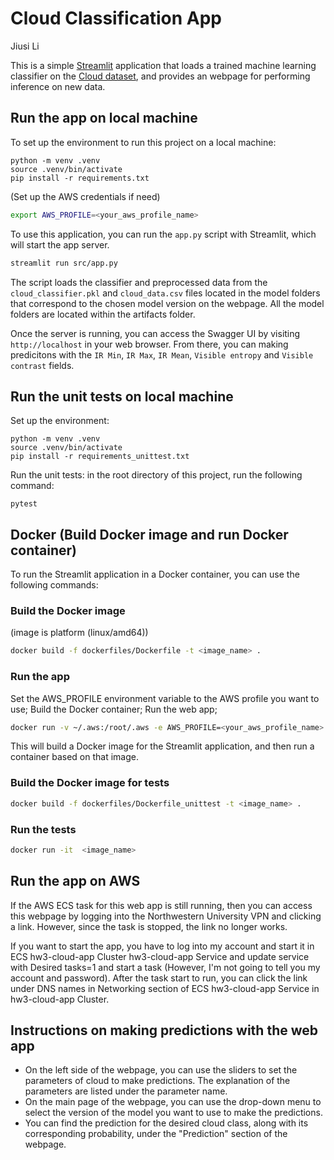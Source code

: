 # Cloud Classification App
Jiusi Li

This is a simple [Streamlit](https://docs.streamlit.io/) application that loads a trained machine learning classifier on the [Cloud dataset](https://archive.ics.uci.edu/ml/datasets/cloud), and provides an webpage for performing inference on new data.





## Run the app on local machine

To set up the environment to run this project on a local machine:

```shell
python -m venv .venv
source .venv/bin/activate
pip install -r requirements.txt
```

(Set up the AWS credentials if need)
```bash
export AWS_PROFILE=<your_aws_profile_name>
```

To use this application, you can run the `app.py` script with Streamlit, which will start the app server.

```bash
streamlit run src/app.py
```

The script loads the classifier and preprocessed data from the `cloud_classifier.pkl` and `cloud_data.csv` files located in the model folders that correspond to the chosen model version on the webpage. All the model folders are located within the artifacts folder.

Once the server is running, you can access the Swagger UI by visiting `http://localhost` in your web browser. From there, you can making predicitons with the `IR Min`, `IR Max`, `IR Mean`, `Visible entropy` and `Visible contrast` fields.



## Run the unit tests on local machine

Set up the environment:

```shell
python -m venv .venv
source .venv/bin/activate
pip install -r requirements_unittest.txt
```

Run the unit tests: in the root directory of this project, run the following command:

```shell
pytest
```





## Docker (Build Docker image and run Docker container)

To run the Streamlit application in a Docker container, you can use the following commands:

### Build the Docker image
(image is platform (linux/amd64))
```bash
docker build -f dockerfiles/Dockerfile -t <image_name> .
```

### Run the app
Set the AWS_PROFILE environment variable to the AWS profile you want to use; 
Build the Docker container; 
Run the web app; 
```bash
docker run -v ~/.aws:/root/.aws -e AWS_PROFILE=<your_aws_profile_name> <image_name>
```

This will build a Docker image for the Streamlit application, and then run a container based on that image. 



### Build the Docker image for tests

```bash
docker build -f dockerfiles/Dockerfile_unittest -t <image_name> .
```

### Run the tests

```bash
docker run -it  <image_name>
```





## Run the app on AWS

If the AWS ECS task for this web app is still running, then you can access this webpage by logging into the Northwestern University VPN and clicking a link. However, since the task is stopped, the link no longer works.

If you want to start the app, you have to log into my account and start it in ECS hw3-cloud-app Cluster hw3-cloud-app Service and update service with Desired tasks=1 and start a task (However, I'm not going to tell you my account and password). After the task start to run, you can click the link under DNS names in Networking section of ECS hw3-cloud-app Service in hw3-cloud-app Cluster.





## Instructions on making predictions with the web app

- On the left side of the webpage, you can use the sliders to set the parameters of cloud to make predictions. The explanation of the parameters are listed under the parameter name.
- On the main page of the webpage, you can use the drop-down menu to select the version of the model you want to use to make the predictions.
- You can find the prediction for the desired cloud class, along with its corresponding probability, under the "Prediction" section of the webpage.